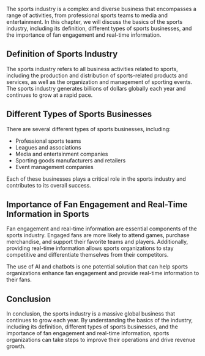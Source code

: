 
The sports industry is a complex and diverse business that encompasses a range of activities, from professional sports teams to media and entertainment. In this chapter, we will discuss the basics of the sports industry, including its definition, different types of sports businesses, and the importance of fan engagement and real-time information.

Definition of Sports Industry
-----------------------------

The sports industry refers to all business activities related to sports, including the production and distribution of sports-related products and services, as well as the organization and management of sporting events. The sports industry generates billions of dollars globally each year and continues to grow at a rapid pace.

Different Types of Sports Businesses
------------------------------------

There are several different types of sports businesses, including:

* Professional sports teams
* Leagues and associations
* Media and entertainment companies
* Sporting goods manufacturers and retailers
* Event management companies

Each of these businesses plays a critical role in the sports industry and contributes to its overall success.

Importance of Fan Engagement and Real-Time Information in Sports
----------------------------------------------------------------

Fan engagement and real-time information are essential components of the sports industry. Engaged fans are more likely to attend games, purchase merchandise, and support their favorite teams and players. Additionally, providing real-time information allows sports organizations to stay competitive and differentiate themselves from their competitors.

The use of AI and chatbots is one potential solution that can help sports organizations enhance fan engagement and provide real-time information to their fans.

Conclusion
----------

In conclusion, the sports industry is a massive global business that continues to grow each year. By understanding the basics of the industry, including its definition, different types of sports businesses, and the importance of fan engagement and real-time information, sports organizations can take steps to improve their operations and drive revenue growth.

